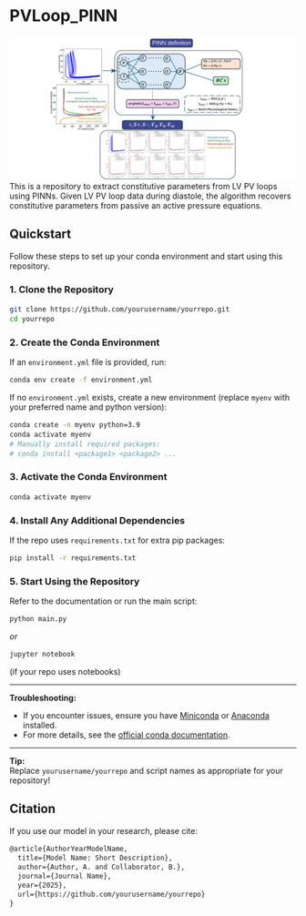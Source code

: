 # PVLoop_PINN
![Logo](Fig_1_PV_loops_1.svg)
This is a repository to extract constitutive parameters from LV PV loops using PINNs.
Given LV PV loop data during diastole, the algorithm recovers constitutive parameters from passive an active pressure equations.

## Quickstart

Follow these steps to set up your conda environment and start using this repository.

### 1. Clone the Repository

```bash
git clone https://github.com/yourusername/yourrepo.git
cd yourrepo
```

### 2. Create the Conda Environment

If an `environment.yml` file is provided, run:

```bash
conda env create -f environment.yml
```

If no `environment.yml` exists, create a new environment (replace `myenv` with your preferred name and python version):

```bash
conda create -n myenv python=3.9
conda activate myenv
# Manually install required packages:
# conda install <package1> <package2> ...
```

### 3. Activate the Conda Environment

```bash
conda activate myenv
```

### 4. Install Any Additional Dependencies

If the repo uses `requirements.txt` for extra pip packages:

```bash
pip install -r requirements.txt
```

### 5. Start Using the Repository

Refer to the documentation or run the main script:

```bash
python main.py
```
_or_
```bash
jupyter notebook
```
(if your repo uses notebooks)

---

**Troubleshooting:**
- If you encounter issues, ensure you have [Miniconda](https://docs.conda.io/en/latest/miniconda.html) or [Anaconda](https://www.anaconda.com/products/distribution) installed.
- For more details, see the [official conda documentation](https://docs.conda.io/projects/conda/en/latest/user-guide/tasks/manage-environments.html).

---

**Tip:**  
Replace `yourusername/yourrepo` and script names as appropriate for your repository!

## Citation

If you use our model in your research, please cite:

```
@article{AuthorYearModelName,
  title={Model Name: Short Description},
  author={Author, A. and Collaborator, B.},
  journal={Journal Name},
  year={2025},
  url={https://github.com/yourusername/yourrepo}
}
```
